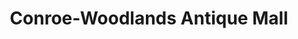 ---
title: "Conroe-Woodlands Antique Mall"
url: /conroe/conroe-woodlands-antique-mall/
shop: Antiquitäten
---